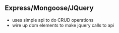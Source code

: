 ## Express/Mongoose/JQuery

- uses simple api to do CRUD operations
- wire up dom elements to make jquery calls to api
